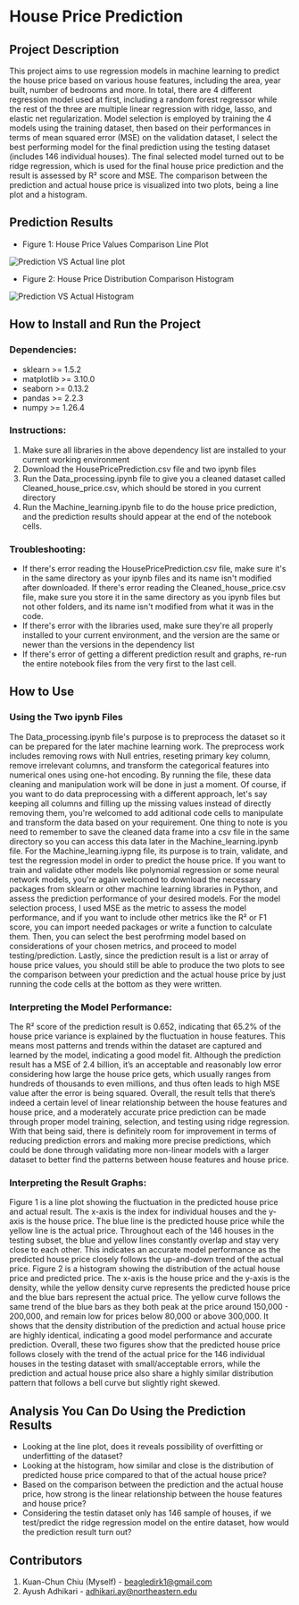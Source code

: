 # House Price Prediction

## Project Description
This project aims to use regression models in machine learning to predict the house price based on various house features, including the area, year built, number of bedrooms and more. In total, there are 4 different regression model used at first, including a random forest regressor while the rest of the three are multiple linear regression with ridge, lasso, and elastic net regularization. Model selection is employed by training the 4 models using the training dataset, then based on their performances in terms of mean squared error (MSE) on the validation dataset, I select the best performing model for the final prediction using the testing dataset (includes 146 individual houses). The final selected model turned out to be ridge regression, which is used for the final house price prediction and the result is assessed by R² score and MSE. The comparison between the prediction and actual house price is visualized into two plots, being a line plot and a histogram.

## Prediction Results
- Figure 1: House Price Values Comparison Line Plot

![Prediction VS Actual line plot](https://github.com/user-attachments/assets/683e2c70-dfb9-4fa6-bfa8-d133d6023c49)

- Figure 2: House Price Distribution Comparison Histogram

![Prediction VS Actual Histogram](https://github.com/user-attachments/assets/3c2e8634-7437-4f4f-8486-d3d80d1d4462)

## How to Install and Run the Project
### Dependencies:
  - sklearn >= 1.5.2
  - matplotlib >= 3.10.0
  - seaborn >= 0.13.2
  - pandas >= 2.2.3
  - numpy >= 1.26.4

### Instructions:
  1. Make sure all libraries in the above dependency list are installed to your current working environment
  2. Download the HousePricePrediction.csv file and two ipynb files
  3. Run the Data_processing.ipynb file to give you a cleaned dataset called Cleaned_house_price.csv, which should be stored in you current directory
  4. Run the Machine_learning.ipynb file to do the house price prediction, and the prediction results should appear at the end of the notebook cells.

### Troubleshooting:
  - If there's error reading the HousePricePrediction.csv file, make sure it's in the same directory as your ipynb files and its name isn't modified after downloaded. If there's error reading the Cleaned_house_price.csv file, make sure you store it in the same directory as you ipynb files but not other folders, and its name isn't modified from what it was in the code.
  - If there's error with the libraries used, make sure they're all properly installed to your current environment, and the version are the same or newer than the versions in the dependency list
  - If there's error of getting a different prediction result and graphs, re-run the entire notebook files from the very first to the last cell.

## How to Use
### Using the Two ipynb Files
The Data_processing.ipynb file's purpose is to preprocess the dataset so it can be prepared for the later machine learning work. The preprocess work includes removing rows with Null entries, reseting primary key column, remove irrelevant columns, and transform the categorical features into numerical ones using one-hot encoding. By running the file, these data cleaning and manipulation work will be done in just a moment. Of course, if you want to do data preprocessing with a different approach, let's say keeping all columns and filling up the missing values instead of directly removing them, you're welcomed to add aditional code cells to manipulate and transform the data based on your requirement. One thing to note is you need to remember to save the cleaned data frame into a csv file in the same directory so you can access this data later in the Machine_learning.ipynb file. For the Machine_learning.iypng file, its purpose is to train, validate, and test the regression model in order to predict the house price. If you want to train and validate other models like polynomial regression or some neural network models, you're again welcomed to download the necessary packages from sklearn or other machine learning libraries in Python, and assess the prediction performance of your desired models. For the model selection process, I used MSE as the metric to assess the model performance, and if you want to include other metrics like the R² or F1 score, you can import needed packages or write a function to calculate them. Then, you can select the best perofrming model based on considerations of your chosen metrics, and proceed to model testing/prediction. Lastly, since the prediction result is a list or array of house price values, you should still be able to produce the two plots to see the comparison between your prediction and the actual house price by just running the code cells at the bottom as they were written. 

### Interpreting the Model Performance:
The R² score of the prediction result is 0.652, indicating that 65.2% of the house price variance is explained by the fluctuation in house features. This means most patterns and trends within the dataset are captured and learned by the model, indicating a good model fit. Although the prediction result has a MSE of 2.4 billion, it’s an acceptable and reasonably low error considering how large the house price gets, which usually ranges from hundreds of thousands to even millions, and thus often leads to high MSE value after the error is being squared. Overall, the result tells that there’s indeed a certain level of linear relationship between the house features and house price, and a moderately accurate price prediction can be made through proper model training, selection, and testing using ridge regression. With that being said, there is definitely room for improvement in terms of reducing prediction errors and making more precise predictions, which could be done through validating more non-linear models with a larger dataset to better find the patterns between house features and house price.

### Interpreting the Result Graphs:
Figure 1 is a line plot showing the fluctuation in the predicted house price and actual result. The x-axis is the index for individual houses and the y-axis is the house price. The blue line is the predicted house price while the yellow line is the actual price. Throughout each of the 146 houses in the testing subset, the blue and yellow lines constantly overlap and stay very close to each other. This indicates an accurate model performance as the predicted house price closely follows the up-and-down trend of the actual price. Figure 2 is a histogram showing the distribution of the actual house price and predicted price. The x-axis is the house price and the y-axis is the density, while the yellow density curve represents the predicted house price and the blue bars represent the actual price. The yellow curve follows the same trend of the blue bars as they both peak at the price around 150,000 - 200,000, and remain low for prices below 80,000 or above 300,000. It shows that the density distribution of the prediction and actual house price are highly identical, indicating a good model performance and accurate prediction. Overall, these two figures show that the predicted house price follows closely with the trend of the actual price for the 146 individual houses in the testing dataset with small/acceptable errors, while the prediction and actual house price also share a highly similar distribution pattern that follows a bell curve but slightly right skewed.

## Analysis You Can Do Using the Prediction Results
- Looking at the line plot, does it reveals possibility of overfitting or underfitting of the dataset?
- Looking at the histogram, how similar and close is the distribution of predicted house price compared to that of the actual house price?
- Based on the comparison between the prediction and the actual house price, how strong is the linear relationship between the house features and house price?
- Considering the testin dataset only has 146 sample of houses, if we test/predict the ridge regression model on the entire dataset, how would the prediction result turn out?

## Contributors
1. Kuan-Chun Chiu (Myself) - beagledirk1@gmail.com
2. Ayush Adhikari - adhikari.ay@northeastern.edu
